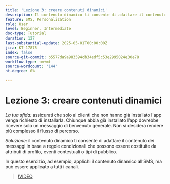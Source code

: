 ```yaml
---
title: 'Lezione 3: creare contenuti dinamici'
description: Il contenuto dinamico ti consente di adattare il contenuto dei messaggi in base a regole condizionali che possono essere costituite da attributi di profilo, eventi contestuali o tipi di pubblico. In questo esercizio applicherai il contenuto dinamico all’SMS.
feature: SMS, Personalization
role: User
level: Beginner, Intermediate
doc-type: Tutorial
duration: 127
last-substantial-update: 2025-05-01T00:00:00Z
jira: KT-17875
index: false
source-git-commit: b5577da9a983594cb34edf5c53e2995024e30e78
workflow-type: tm+mt
source-wordcount: '144'
ht-degree: 0%

---
```



# Lezione 3: creare contenuti dinamici

*La tua sfida:* assicurati che solo ai clienti che non hanno già installato l&#39;app venga richiesto di installarla. Chiunque abbia già installato l’app dovrebbe ricevere solo un messaggio di benvenuto generale. Non si desidera rendere più complesso il flusso di percorso. 

*Soluzione*: il contenuto dinamico ti consente di adattare il contenuto dei messaggi in base a regole condizionali che possono essere costituite da attributi di profilo, eventi contestuali o tipi di pubblico. 

In questo esercizio, ad esempio, applichi il contenuto dinamico all’SMS, ma può essere applicato a tutti i canali.

>[!VIDEO](https://video.tv.adobe.com/v/3457913/?learn=on&enablevpops)

